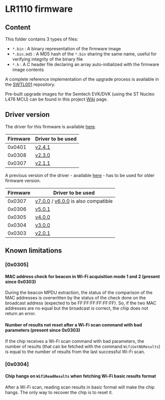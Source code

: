 # LR1110 firmware

## Content

This folder contains 3 types of files:

* `*.bin` : A binary representation of the firmware image
* `*.bin.md5` : A MD5 hash of the `*.bin` sharing the same name, useful for verifying integrity of the binary file
* `*.h` : A C header file declaring an array auto-initialized with the firmware image contents

A complete reference implementation of the upgrade process is available in the [SWTL001](https://github.com/Lora-net/SWTL001) repository.

Pre-built upgrade images for the Semtech EVK/DVK (using the ST Nucleo L476 MCU) can be found in this project [Wiki](https://github.com/Lora-net/SWTL001/wiki) page.

## Driver version

The driver for this firmware is available [here](https://github.com/Lora-net/SWDR001).

| Firmware | Driver to be used                                                 |
| -------- | ----------------------------------------------------------------- |
| 0x0401   | [v2.4.1](https://github.com/Lora-net/SWDR001/releases/tag/v2.4.1) |
| 0x0308   | [v2.3.0](https://github.com/Lora-net/SWDR001/releases/tag/v2.3.0) |
| 0x0307   | [v2.1.1](https://github.com/Lora-net/SWDR001/releases/tag/v2.1.1) |

A previous version of the driver - available [here](https://github.com/Lora-net/lr1110_driver) - has to be used for older firmware version.

| Firmware | Driver to be used                                                                                                                                                    |
| -------- | -------------------------------------------------------------------------------------------------------------------------------------------------------------------- |
| 0x0307   | [v7.0.0](https://github.com/Lora-net/lr1110_driver/releases/tag/v7.0.0) / [v6.0.0](https://github.com/Lora-net/lr1110_driver/releases/tag/v6.0.0) is also compatible |
| 0x0306   | [v5.0.1](https://github.com/Lora-net/lr1110_driver/releases/tag/v5.0.1)                                                                                              |
| 0x0305   | [v4.0.0](https://github.com/Lora-net/lr1110_driver/releases/tag/v4.0.0)                                                                                              |
| 0x0304   | [v3.0.0](https://github.com/Lora-net/lr1110_driver/releases/tag/v3.0.0)                                                                                              |
| 0x0303   | [v2.0.1](https://github.com/Lora-net/lr1110_driver/releases/tag/v2.0.1)                                                                                              |

## Known limitations

### [0x0305]

#### MAC address check for beacon in Wi-Fi acquisition mode 1 and 2 (present since 0x0303)

During the beacon MPDU extraction, the status of the comparison of the MAC addresses is overwritten by the status of the check done on the broadcast address (expected to be FF:FF:FF:FF:FF:FF). So, if the two MAC addresses are no equal but the broadcast is correct, the chip does not return an error.

#### Number of results not reset after a Wi-Fi scan command with bad parameters (present since 0x0303)

If the chip receives a Wi-Fi scan command with bad parameters, the number of results (that can be fetched with the command `WifiGetNbResults`) is equal to the number of results from the last successful Wi-Fi scan.

### [0x0304]

#### Chip hangs on `WifiReadResults` when fetching Wi-Fi basic results format

After a Wi-Fi scan, reading scan results in basic format will make the chip hangs. The only way to recover the chip is to reset it.
